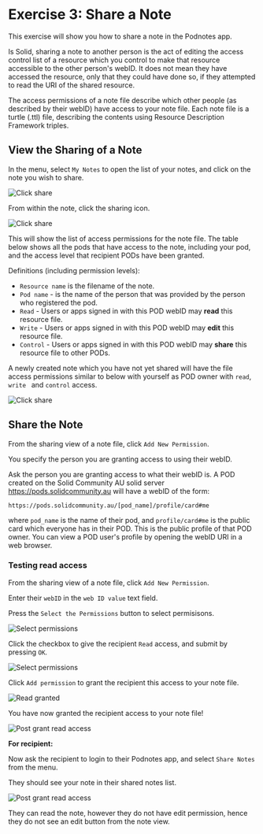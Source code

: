 # Exercise 3: Share a Note

This exercise will show you how to share a note in the Podnotes app.

Is Solid, sharing a note to another person is the act of editing the access control list of a resource which you control to make that resource accessible to the other person's webID. It does not mean they have accessed the resource, only that they could have done so, if they attempted to read the URI of the shared resource.

The access permissions of a note file describe which other people (as described by their webID) have access to your note file. Each note file is a turtle (.ttl) file, describing the contents using Resource Description Framework triples.

## View the Sharing of a Note


In the menu, select `My Notes` to open the list of your notes, and click on the note you wish to share.

![Click share](../assets/images/my_notes_list.png)

From within the note, click the sharing icon.

![Click share](../assets/images/podnotes_click_share.png)

This will show the list of access permissions for the note file. The table below shows all the pods that have access to the note, including your pod, and the access level that recipient PODs have been granted.

Definitions (including permission levels):

- `Resource name` is the filename of the note.
- `Pod name` - is the name of the person that was provided by the person who registered the pod.
- `Read` - Users or apps signed in with this POD webID may **read** this resource file.
- `Write` - Users or apps signed in with this POD webID may **edit** this resource file.
- `Control` - Users or apps signed in with this POD webID may **share** this resource file to other PODs.

A newly created note which you have not yet shared will have the file access permissions similar to below with yourself as POD owner with `read`, `write ` and `control` access.

![Click share](../assets/images/podnotes_sharing_view.png)


## Share the Note

From the sharing view of a note file, click `Add New Permission`.

You specify the person you are granting access to using their webID.

Ask the person you are granting access to what their webID is. A POD created on the Solid Community AU solid server https://pods.solidcommunity.au will have a webID of the form:

```
https://pods.solidcommunity.au/[pod_name]/profile/card#me
```
where `pod_name` is the name of their pod, and `profile/card#me` is the public card which everyone has in their POD. This is the public profile of that POD owner. You can view a POD user's profile by opening the webID URI in a web browser.

### Testing read access

From the sharing view of a note file, click `Add New Permission`.

Enter their `webID` in the `web ID value` text field.

Press the `Select the Permissions` button to select permisisons.

![Select permissions](../assets/images/enter_webid_and_permissions.png)

Click the checkbox to give the recipient `Read` access, and submit by pressing `OK`.

![Select permissions](../assets/images/select_permissions.png)

Click `Add permission` to grant the recipient this access to your note file.

![Read granted](../assets/images/read_granted.png)

You have now granted the recipient access to your note file!

![Post grant read access](../assets/images/post_grant_read_access.png)

**For recipient:**

Now ask the recipient to login to their Podnotes app, and select `Share Notes` from the menu.

They should see your note in their shared notes list.

![Post grant read access](../assets/images/recipient_shared_notes.png)

They can read the note, however they do not have edit permission, hence they do not see an edit button from the note view.
